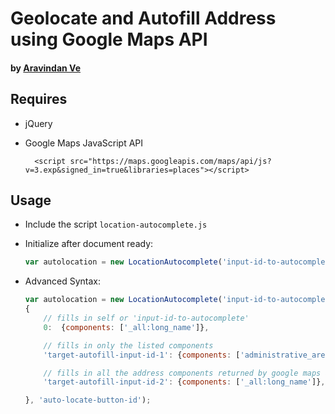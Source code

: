 # Geolocate and Autofill Address using Google Maps API

#### by [Aravindan Ve](http://github.com/aravindanve)

## Requires

* jQuery
* Google Maps JavaScript API

        <script src="https://maps.googleapis.com/maps/api/js?v=3.exp&signed_in=true&libraries=places"></script>

## Usage

* Include the script `location-autocomplete.js` 

* Initialize after document ready:

    ```javascript
    var autolocation = new LocationAutocomplete('input-id-to-autocomplete', 'auto-locate-button-id' /* optional */);
    ```

* Advanced Syntax:
    
    ```javascript
    var autolocation = new LocationAutocomplete('input-id-to-autocomplete', true, // select first on enter 
    {   
        // fills in self or 'input-id-to-autocomplete'
        0:  {components: ['_all:long_name']},

        // fills in only the listed components
        'target-autofill-input-id-1': {components: ['administrative_area_level_1:long_name', 'country:short_name']},

        // fills in all the address components returned by google maps api
        'target-autofill-input-id-2': {components: ['_all:long_name']},

    }, 'auto-locate-button-id');
    ```
